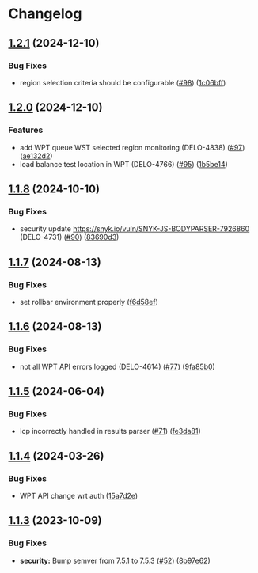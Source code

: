 # Changelog

## [1.2.1](https://github.com/cloudinary/web-speed-test-server/compare/v1.2.0...v1.2.1) (2024-12-10)


### Bug Fixes

* region selection criteria should be configurable ([#98](https://github.com/cloudinary/web-speed-test-server/issues/98)) ([1c06bff](https://github.com/cloudinary/web-speed-test-server/commit/1c06bff1bf3646a1c6d6413759f31a7f74f13a60))

## [1.2.0](https://github.com/cloudinary/web-speed-test-server/compare/v1.1.8...v1.2.0) (2024-12-10)


### Features

* add WPT queue WST selected region monitoring (DELO-4838) ([#97](https://github.com/cloudinary/web-speed-test-server/issues/97)) ([ae132d2](https://github.com/cloudinary/web-speed-test-server/commit/ae132d20344e5fde293f1d9d3c6e82b3ebcafd6d))
* load balance test location in WPT (DELO-4766) ([#95](https://github.com/cloudinary/web-speed-test-server/issues/95)) ([1b5be14](https://github.com/cloudinary/web-speed-test-server/commit/1b5be1497cd16830b648c4ff84f815714451ea6f))

## [1.1.8](https://github.com/cloudinary/web-speed-test-server/compare/v1.1.7...v1.1.8) (2024-10-10)


### Bug Fixes

* security update https://snyk.io/vuln/SNYK-JS-BODYPARSER-7926860 (DELO-4731) ([#90](https://github.com/cloudinary/web-speed-test-server/issues/90)) ([83690d3](https://github.com/cloudinary/web-speed-test-server/commit/83690d36bee9918f3e34e9a683a6b5a6e611661b))

## [1.1.7](https://github.com/cloudinary/web-speed-test-server/compare/v1.1.6...v1.1.7) (2024-08-13)


### Bug Fixes

* set rollbar environment properly ([f6d58ef](https://github.com/cloudinary/web-speed-test-server/commit/f6d58ef42f874779550da9d56e5ddd918d73a1a9))

## [1.1.6](https://github.com/cloudinary/web-speed-test-server/compare/v1.1.5...v1.1.6) (2024-08-13)


### Bug Fixes

* not all WPT API errors logged (DELO-4614) ([#77](https://github.com/cloudinary/web-speed-test-server/issues/77)) ([9fa85b0](https://github.com/cloudinary/web-speed-test-server/commit/9fa85b001af7f47498e26d7adfb019822a5d018a))

## [1.1.5](https://github.com/cloudinary/web-speed-test-server/compare/v1.1.4...v1.1.5) (2024-06-04)


### Bug Fixes

* lcp incorrectly handled in results parser ([#71](https://github.com/cloudinary/web-speed-test-server/issues/71)) ([fe3da81](https://github.com/cloudinary/web-speed-test-server/commit/fe3da81280f232e0dbf3b82f4bcaf69f9ccf867b))

## [1.1.4](https://github.com/cloudinary/web-speed-test-server/compare/v1.1.3...v1.1.4) (2024-03-26)


### Bug Fixes

* WPT API change wrt auth ([15a7d2e](https://github.com/cloudinary/web-speed-test-server/commit/15a7d2ea388b34497746d0107920644f23b3ef44))

## [1.1.3](https://github.com/cloudinary/web-speed-test-server/compare/v1.1.2...v1.1.3) (2023-10-09)


### Bug Fixes

* **security:** Bump semver from 7.5.1 to 7.5.3 ([#52](https://github.com/cloudinary/web-speed-test-server/issues/52)) ([8b97e62](https://github.com/cloudinary/web-speed-test-server/commit/8b97e622c406d7dd662901fada93f7c34c667311))
